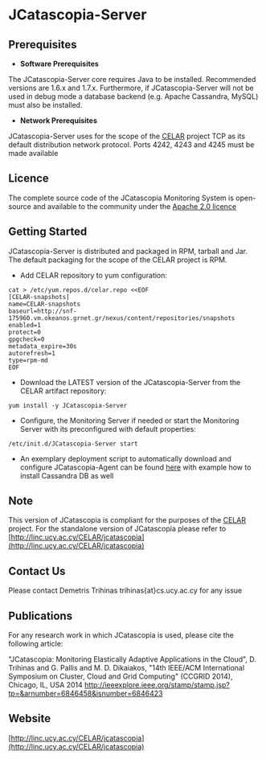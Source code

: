 JCatascopia-Server
====================================

Prerequisites
---------------

- **Software Prerequisites** 

The JCatascopia-Server core requires Java to be installed. Recommended versions are 1.6.x and 1.7.x. Furthermore, if JCatascopia-Server will not be used in debug mode a database backend (e.g. Apache Cassandra, MySQL) must also be installed.

- **Network Prerequisites** 

JCatascopia-Server uses for the scope of the [CELAR](http://celarcloud.eu/) project TCP as its default distribution network protocol. Ports 4242, 4243 and 4245 must be made available

Licence
---------------
The complete source code of the JCatascopia Monitoring System is open-source and available to the community under the [Apache 2.0 licence](http://www.apache.org/licenses/LICENSE-2.0.html)

Getting Started
---------------
JCatascopia-Server is distributed and packaged in RPM, tarball and Jar. The default packaging for the scope of the CELAR project is RPM.

- Add CELAR repository to yum configuration:

```shell
cat > /etc/yum.repos.d/celar.repo <<EOF
[CELAR-snapshots]
name=CELAR-snapshots
baseurl=http://snf-175960.vm.okeanos.grnet.gr/nexus/content/repositories/snapshots
enabled=1
protect=0
gpgcheck=0
metadata_expire=30s
autorefresh=1
type=rpm-md
EOF
```

- Download the LATEST version of the JCatascopia-Server from the CELAR artifact repository:

```shell
yum install -y JCatascopia-Server
```

- Configure, the Monitoring Server if needed or start the Monitoring Server with its preconfigured with default properties:

```shell
/etc/init.d/JCatascopia-Server start
```

- An exemplary deployment script to automatically download and configure JCatascopia-Agent can be found [here](https://github.com/CELAR/celar-deployment/blob/master/orchestrator/jcatascopia-server.sh) with example how to install Cassandra DB as well

Note
---------------
This version of JCatascopia is compliant for the purposes of the [CELAR](http://celarcloud.eu/) project. For the standalone version of JCatascopia please refer to [http://linc.ucy.ac.cy/CELAR/jcatascopia](http://linc.ucy.ac.cy/CELAR/jcatascopia)

Contact Us
---------------
Please contact Demetris Trihinas trihinas{at}cs.ucy.ac.cy for any issue

Publications
---------------
For any research work in which JCatascopia is used, please cite the following article:

"JCatascopia: Monitoring Elastically Adaptive Applications in the Cloud", D. Trihinas and G. Pallis and M. D. Dikaiakos, "14th IEEE/ACM International Symposium on Cluster, Cloud and Grid Computing" (CCGRID 2014), Chicago, IL, USA 2014
http://ieeexplore.ieee.org/stamp/stamp.jsp?tp=&arnumber=6846458&isnumber=6846423

Website
---------------
[http://linc.ucy.ac.cy/CELAR/jcatascopia](http://linc.ucy.ac.cy/CELAR/jcatascopia)

